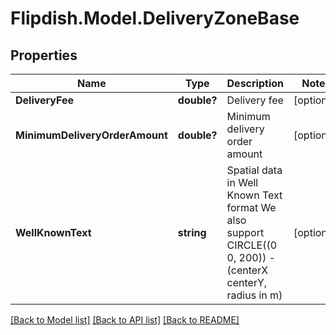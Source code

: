 # Flipdish.Model.DeliveryZoneBase
## Properties

Name | Type | Description | Notes
------------ | ------------- | ------------- | -------------
**DeliveryFee** | **double?** | Delivery fee | [optional] 
**MinimumDeliveryOrderAmount** | **double?** | Minimum delivery order amount | [optional] 
**WellKnownText** | **string** | Spatial data in Well Known Text format  We also support CIRCLE((0 0, 200)) - (centerX centerY, radius in m) | [optional] 

[[Back to Model list]](../README.md#documentation-for-models) [[Back to API list]](../README.md#documentation-for-api-endpoints) [[Back to README]](../README.md)

